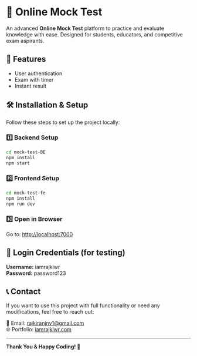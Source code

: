 # 📝 Online Mock Test

An advanced **Online Mock Test** platform to practice and evaluate knowledge with ease. Designed for students, educators, and competitive exam aspirants.

## 🚀 Features
- User authentication
- Exam with timer
- Instant result

## 🛠️ Installation & Setup

Follow these steps to set up the project locally:

### 1️⃣ Backend Setup
```sh
cd mock-test-BE
npm install
npm start
```

### 2️⃣ Frontend Setup
```sh
cd mock-test-fe
npm install
npm run dev
```

### 3️⃣ Open in Browser
Go to: [http://localhost:7000](http://localhost:7000)

## 🔑 Login Credentials (for testing)
**Username:** iamrajklwr  
**Password:** password123

## 📞 Contact
If you want to use this project with full functionality or need any modifications, feel free to reach out:

📧 Email: [rajkiranjnv1@gmail.com](mailto:rajkiranjnv1@gmail.com)  
🌐 Portfolio: [iamrajklwr.com](https://iamrajklwr.com)

---
**Thank You & Happy Coding! 🚀**

